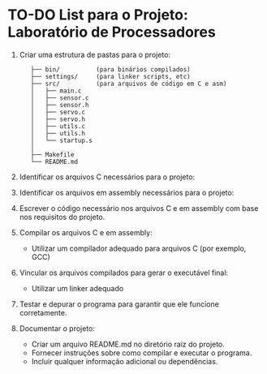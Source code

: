 # **TO-DO List para o Projeto: Laboratório de Processadores**

1. Criar uma estrutura de pastas para o projeto:
   ```
      ├── bin/          (para binários compilados)
      ├── settings/     (para linker scripts, etc)
      ├── src/          (para arquivos de código em C e asm)
      │   ├── main.c
      │   ├── sensor.c
      │   ├── sensor.h
      │   ├── servo.c
      │   ├── servo.h
      │   ├── utils.c
      │   ├── utils.h
      │   └── startup.s
      │
      ├── Makefile
      └── README.md
   ```

2. Identificar os arquivos C necessários para o projeto:


3. Identificar os arquivos em assembly necessários para o projeto:

4. Escrever o código necessário nos arquivos C e em assembly com base nos requisitos do projeto.

5. Compilar os arquivos C e em assembly:
   - Utilizar um compilador adequado para arquivos C (por exemplo, GCC)

6. Vincular os arquivos compilados para gerar o executável final:
   - Utilizar um linker adequado

7. Testar e depurar o programa para garantir que ele funcione corretamente.

8. Documentar o projeto:
   - Criar um arquivo README.md no diretório raiz do projeto.
   - Fornecer instruções sobre como compilar e executar o programa.
   - Incluir qualquer informação adicional ou dependências.
